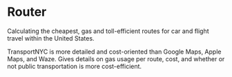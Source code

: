 # Router
Calculating the cheapest, gas and toll-efficient routes for car and flight travel within the United States.

TransportNYC is more detailed and cost-oriented than Google Maps, Apple Maps, and Waze. Gives details on gas usage per route, cost, and whether or not public transportation is more cost-efficient.
